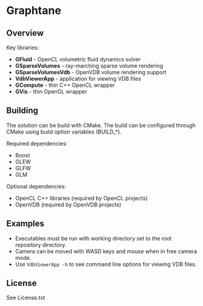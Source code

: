 # Graphtane

## Overview
Key libraries:
* **GFluid** - OpenCL volumetric fluid dynamics solver
* **GSparseVolumes** - ray-marching sparse volume rendering
* **GSparseVolumesVdb** - OpenVDB volume rendering support
* **VdbViewerApp** - application for viewing VDB files
* **GCompute** - thin C++ OpenCL wrapper
* **GVis** - thin OpenGL wrapper

## Building
The solution can be build with CMake. The build can be configured through CMake using build option variables (BUILD_*).

Required dependencies:
* Boost
* GLEW
* GLFW
* GLM

Optional dependencies:
* OpenCL C++ libraries (required by OpenCL projects)
* OpenVDB (required by OpenVDB projects)


## Examples
* Executables must be run with working directory set to the root repository directory.
* Camera can be moved with WASD keys and mouse when in free camera mode.
* Use `VdbViewerApp -h` to see command line options for viewing VDB files.

## License
See License.txt